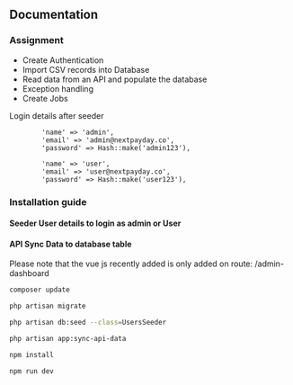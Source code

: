 ## Documentation

### Assignment

- Create Authentication
- Import CSV records into Database
- Read data from an API and populate the database
- Exception handling
- Create Jobs

<p>Login details after seeder</p>

            'name' => 'admin',
            'email' => 'admin@nextpayday.co',
            'password' => Hash::make('admin123'),

            'name' => 'user',
            'email' => 'user@nextpayday.co',
            'password' => Hash::make('user123'),

### Installation guide

#### Seeder User details to login as admin or User

#### API Sync Data to database table

<p>Please note that the vue js recently added is only added on route: /admin-dashboard</p>

```bash
composer update

php artisan migrate

php artisan db:seed --class=UsersSeeder

php artisan app:sync-api-data 

npm install

npm run dev
